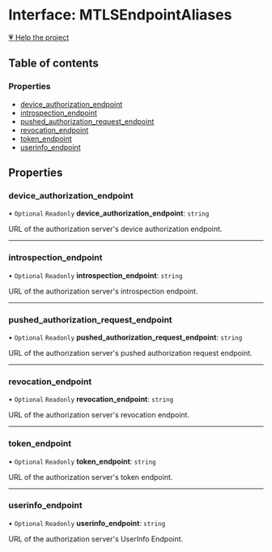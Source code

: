 # Interface: MTLSEndpointAliases

[💗 Help the project](https://github.com/sponsors/panva)

## Table of contents

### Properties

- [device\_authorization\_endpoint](MTLSEndpointAliases.md#device_authorization_endpoint)
- [introspection\_endpoint](MTLSEndpointAliases.md#introspection_endpoint)
- [pushed\_authorization\_request\_endpoint](MTLSEndpointAliases.md#pushed_authorization_request_endpoint)
- [revocation\_endpoint](MTLSEndpointAliases.md#revocation_endpoint)
- [token\_endpoint](MTLSEndpointAliases.md#token_endpoint)
- [userinfo\_endpoint](MTLSEndpointAliases.md#userinfo_endpoint)

## Properties

### device\_authorization\_endpoint

• `Optional` `Readonly` **device\_authorization\_endpoint**: `string`

URL of the authorization server's device authorization endpoint.

___

### introspection\_endpoint

• `Optional` `Readonly` **introspection\_endpoint**: `string`

URL of the authorization server's introspection endpoint.

___

### pushed\_authorization\_request\_endpoint

• `Optional` `Readonly` **pushed\_authorization\_request\_endpoint**: `string`

URL of the authorization server's pushed authorization request endpoint.

___

### revocation\_endpoint

• `Optional` `Readonly` **revocation\_endpoint**: `string`

URL of the authorization server's revocation endpoint.

___

### token\_endpoint

• `Optional` `Readonly` **token\_endpoint**: `string`

URL of the authorization server's token endpoint.

___

### userinfo\_endpoint

• `Optional` `Readonly` **userinfo\_endpoint**: `string`

URL of the authorization server's UserInfo Endpoint.
